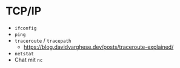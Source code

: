 # TCP/IP

- `ifconfig`
- `ping`
- `traceroute` / `tracepath`
  - https://blog.davidvarghese.dev/posts/traceroute-explained/
- `netstat`
- Chat mit `nc`
